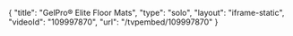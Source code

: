 {
    "title": "GelPro&reg; Elite Floor Mats",
    "type": "solo",
    "layout": "iframe-static",
    "videoId": "109997870",
    "url": "\/tvpembed\/109997870"
}